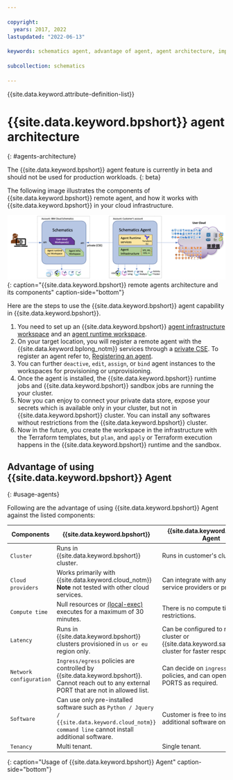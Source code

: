 ```yaml
---

copyright:
  years: 2017, 2022
lastupdated: "2022-06-13"

keywords: schematics agent, advantage of agent, agent architecture, importance of agent, agent usage

subcollection: schematics

---
```


{{site.data.keyword.attribute-definition-list}}


# {{site.data.keyword.bpshort}} agent architecture
{: #agents-architecture}

The {{site.data.keyword.bpshort}} agent feature is currently in beta and should not be used for production workloads.
{: beta}

The following image illustrates the components of {{site.data.keyword.bpshort}} remote agent, and how it works with {{site.data.keyword.bpshort}} in your cloud infrastructure.

![{{site.data.keyword.bpshort}} agent Architecture](images/agent-blueprint.png){: caption="{{site.data.keyword.bpshort}} remote agents architecture and its components" caption-side="bottom"}

Here are the steps to use the {{site.data.keyword.bpshort}} agent capability in {{site.data.keyword.bpshort}}.

1. You need to set up an {{site.data.keyword.bpshort}} [agent infrastructure workspace](/docs/schematics?topic=schematics-agents-setup) and an [agent runtime workspace](/docs/schematics?topic=schematics-agent-runtime-svc).
2. On your target location, you will register a remote agent with the {{site.data.keyword.bplong_notm}} services through a [private CSE](/docs/schematics?topic=schematics-secure-data#pi-location). To register an agent refer to, [Registering an agent](/docs/schematics?topic=schematics-register-agent). 
3. You can further `deactive`, `edit`, `assign`, or `bind` agent instances to the workspaces for provisioning or unprovisioning.
4. Once the agent is installed, the {{site.data.keyword.bpshort}} runtime jobs and {{site.data.keyword.bpshort}} sandbox jobs are running the your cluster.
5. Now you can enjoy to connect your private data store, expose your secrets which is available only in your cluster, but not in {{site.data.keyword.bpshort}} cluster. You can install any softwares without restrictions from the {{site.data.keyword.bpshort}} cluster.
6. Now in the future, you create the workspace in the infrastructure with the Terraform templates, but `plan`, and `apply` or Terraform execution happens in the {{site.data.keyword.bpshort}} runtime and the sandbox.

## Advantage of using {{site.data.keyword.bpshort}} Agent
{: #usage-agents}

Following are the advantage of using {{site.data.keyword.bpshort}} Agent against the listed components:

| Components | {{site.data.keyword.bpshort}} | {{site.data.keyword.bpshort}} Agent|
| -- | -- | -- |
| `Cluster` | Runs in {{site.data.keyword.bpshort}} cluster. | Runs in customer's cluster. |
| `Cloud providers` | Works primarily with {{site.data.keyword.cloud_notm}} **Note** not tested with other cloud services. | Can integrate with any cloud service providers or private cloud. |
| `Compute time` | Null resources or [(local-exec)](/docs/schematics?topic=schematics-schematics-limitations#local-remote-exec) executes for a maximum of 30 minutes. | There is no compute time restrictions. |
| `Latency` | Runs in {{site.data.keyword.bpshort}} clusters provisioned in `us or eu` region only. | Can be configured to run on edge cluster or {{site.data.keyword.satelliteshort}} cluster for faster response time. |
| `Network configuration` | `Ingress/egress` policies are controlled by {{site.data.keyword.bpshort}}. Cannot reach out to any external PORT that are not in allowed list.| Can decide on `ingress/egress` policies, and can open additional PORTS as required.|
| `Software` | Can use only pre-installed software such as `Python / Jquery / {{site.data.keyword.cloud_notm}} command line` cannot install additional software. | Customer is free to install additional software on need basis. |
| `Tenancy` | Multi tenant. | Single tenant. |
{: caption="Usage of {{site.data.keyword.bpshort}} Agent" caption-side="bottom"}



